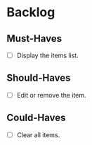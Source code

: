 # Backlog

## Must-Haves

- [ ] Display the items list.

## Should-Haves

- [ ] Edit or remove the item.

## Could-Haves

- [ ] Clear all items.
